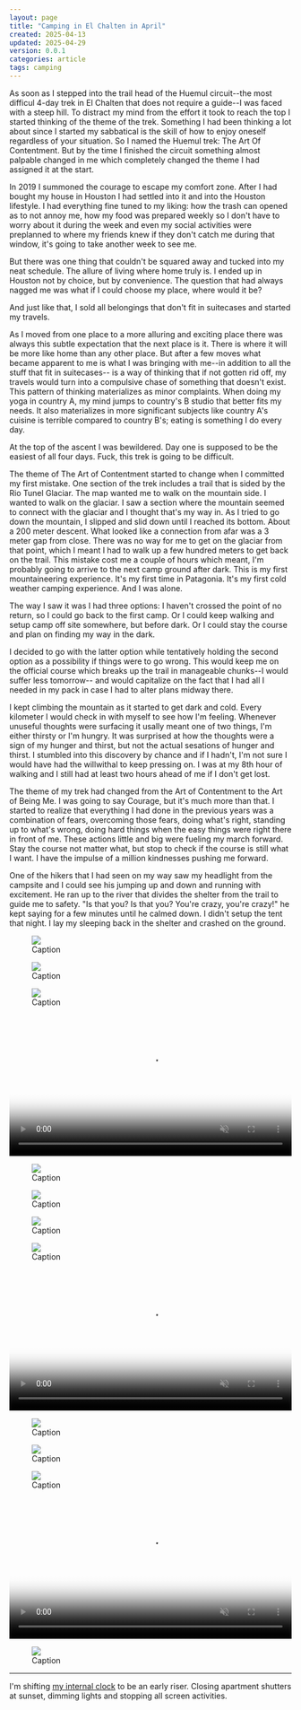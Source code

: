 ```yaml
---
layout: page
title: "Camping in El Chalten in April"
created: 2025-04-13
updated: 2025-04-29
version: 0.0.1
categories: article
tags: camping
---
```


As soon as I stepped into the trail head of the Huemul circuit--the most difficul 4-day trek in El Chalten that does not require a guide--I was faced with a steep hill. To distract my mind from the effort it took to reach the top I started thinking of the theme of the trek. Something I had been thinking a lot about since I started my sabbatical is the skill of how to enjoy oneself regardless of your situation. So I named the Huemul trek: The Art Of Contentment. But by the time I finished the circuit something almost palpable changed in me which completely changed the theme I had assigned it at the start.

In 2019 I summoned the courage to escape my comfort zone. After I had bought my house in Houston I had settled into it and into the Houston lifestyle. I had everything fine tuned to my liking: how the trash can opened as to not annoy me, how my food was prepared weekly so I don't have to worry about it during the week and even my social activities were preplanned to where my friends knew if they don't catch me during that window, it's going to take another week to see me.

But there was one thing that couldn't be squared away and tucked into my neat schedule. The allure of living where home truly is. I ended up in Houston not by choice, but by convenience. The question that had always nagged me was what if I could choose my place, where would it be?

And just like that, I sold all belongings that don't fit in suitecases and started my travels.

As I moved from one place to a more alluring and exciting place there was always this subtle expectation that the next place is it. There is where it will be more like home than any other place. But after a few moves what became apparent to me is what I was bringing with me--in addition to all the stuff that fit in suitecases-- is a way of thinking that if not gotten rid off, my travels would turn into a compulsive chase of something that doesn't exist. This pattern of thinking materializes as minor complaints. When doing my yoga in country A, my mind jumps to country's B studio that better fits my needs. It also materializes in more significant subjects like country A's cuisine is terrible compared to country B's; eating is something I do every day.

At the top of the ascent I was bewildered. Day one is supposed to be the easiest of all four days. Fuck, this trek is going to be difficult.

The theme of The Art of Contentment started to change when I committed my first mistake. One section of the trek includes a trail that is sided by the Rio Tunel Glaciar. The map wanted me to walk on the mountain side. I wanted to walk on the glaciar. I saw a section where the mountain seemed to connect with the glaciar and I thought that's my way in. As I tried to go down the mountain, I slipped and slid down until I reached its bottom. About a 200 meter descent. What looked like a connection from afar was a 3 meter gap from close. There was no way for me to get on the glaciar from that point, which I meant I had to walk up a few hundred meters to get back on the trail. This mistake cost me a couple of hours which meant, I'm probably going to arrive to the next camp ground after dark. This is my first mountaineering experience. It's my first time in Patagonia. It's my first cold weather camping experience. And I was alone.

The way I saw it was I had three options: I haven't crossed the point of no return, so I could go back to the first camp. Or I could keep walking and setup camp off site somewhere, but before dark. Or I could stay the course and plan on finding my way in the dark.

I decided to go with the latter option while tentatively holding the second option as a possibility if things were to go wrong. This would keep me on the official course which breaks up the trail in manageable chunks--I would suffer less tomorrow-- and would capitalize on the fact that I had all I needed in my pack in case I had to alter plans midway there.

I kept climbing the mountain as it started to get dark and cold. Every kilometer I would check in with myself to see how I'm feeling. Whenever unuseful thoughts were surfacing it usally meant one of two things, I'm either thirsty or I'm hungry. It was surprised at how the thoughts were a sign of my hunger and thirst, but not the actual sesations of hunger and thirst. I stumbled into this discovery by chance and if I hadn't, I'm not sure I would have had the willwithal to keep pressing on. I was at my 8th hour of walking and I still had at least two hours ahead of me if I don't get lost.

The theme of my trek had changed from the Art of Contentment to the Art of Being Me. I was going to say Courage, but it's much more than that. I started to realize that everything I had done in the previous years was a combination of fears, overcoming those fears, doing what's right, standing up to what's wrong, doing hard things when the easy things were right there in front of me. These actions little and big were fueling my march forward. Stay the course not matter what, but stop to check if the course is still what I want. I have the impulse of a million kindnesses pushing me forward.

One of the hikers that I had seen on my way saw my headlight from the campsite and I could see his jumping up and down and running with excitement. He ran up to the river that divides the shelter from the trail to guide me to safety. "Is that you? Is that you? You're crazy, you're crazy!" he kept saying for a few minutes until he calmed down. I didn't setup the tent that night. I lay my sleeping back in the shelter and crashed on the ground.


<figure>
    <img src="assets/ec-1.jpeg">
    <figcaption>Caption</figcaption>
</figure>
<figure>
    <img src="assets/ec-2.jpeg">
    <figcaption>Caption</figcaption>
</figure>
<figure>
    <img src="assets/ec-3.jpeg">
    <figcaption>Caption</figcaption>
</figure>
<video width="100%" controls muted poster="assets/ec-zipl1.png">
    <source src="assets/ec-zipl1.mp4" type="video/mp4;">
</video>
<figure>
    <img src="assets/ec-4.jpeg">
    <figcaption>Caption</figcaption>
</figure>
<figure>
    <img src="assets/ec-5.jpeg">
    <figcaption>Caption</figcaption>
</figure>
<figure>
    <img src="assets/ec-6.jpeg">
    <figcaption>Caption</figcaption>
</figure>
<figure>
    <img src="assets/ec-7.jpeg">
    <figcaption>Caption</figcaption>
</figure>
<video width="100%" controls muted poster="assets/ec-glaciar-tunel-poster.png">
    <source src="assets/ec-glaciar-tunel.mp4" type="video/mp4;">
</video>
<figure>
    <img src="assets/ec-8.jpeg">
    <figcaption>Caption</figcaption>
</figure>
<figure>
    <img src="assets/ec-8.5.jpeg">
    <figcaption>Caption</figcaption>
</figure>
<figure>
    <img src="assets/ec-9.jpeg">
    <figcaption>Caption</figcaption>
</figure>
<video width="100%" controls muted poster="assets/ec-susia.png">
    <source src="assets/ec-susia.mp4" type="video/mp4;">
</video>
<figure>
    <img src="assets/ec-10.jpeg">
    <figcaption>Caption</figcaption>
</figure>

---
I'm shifting [my internal clock](/books/internal-time) to be an early riser. Closing apartment shutters at sunset, dimming lights and stopping all screen activities.
